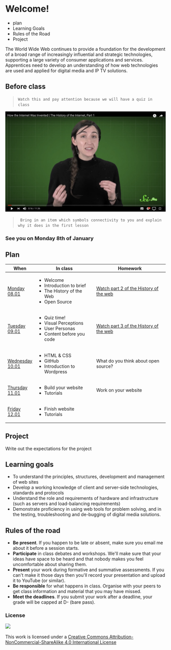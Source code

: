 # Welcome!

* plan
* Learning Goals
* Rules of the Road
* Project

The World Wide Web continues to provide a foundation for the development of a broad range of increasingly influential and strategic technologies, supporting a large variety of consumer applications and services. Apprentices need to develop an understanding of how web technologies are used and applied for digital media and IP TV solutions.

## Before class

> `Watch this and pay attention because we will have a quiz in class`

[![webhistory1](assets/youtube1.png)](https://www.youtube.com/watch?v=1UStbvRnwmQ)

> ` Bring in an item which symbols connectivity to you and explain why it does in the first lesson`

### See you on Monday 8th of January


## Plan

When | In class           | Homework
---- | ------------------ | --------
[Monday<br>08.01](sessions/01)| <ul><li>Welcome<li>Introduction to brief <li>The History of the Web <li>Open Source | [Watch part 2 of the History of the web](https://www.youtube.com/watch?v=1CsPHKJWiw0)
[Tuesday<br>09.01](sessions/02)| <ul><li>Quiz time! <li>Visual Perceptions <li>User Personas <li>Content before you code  | [Watch part 3 of the History of the web](https://www.youtube.com/watch?v=eYkXD_cGUYU)
[Wednesday<br>10.01](sessions/03)| <ul><li>HTML & CSS <li>GitHub <li>Introduction to Wordpress | What do you think about open source?
[Thursday<br>11.01](sessions/04)| <ul><li>Build your website <li>Tutorials | Work on your website
[Friday<br>12.01](sessions/05)| <ul><li>Finish website <li>Tutorials |

## Project

Write out the expectations for the project

## Learning goals

* To understand the principles, structures, development and management of web sites
* Develop a working knowledge of client and server-side technologies, standards and protocols
* Understand the role and requirements of hardware and infrastructure (such as servers and load-balancing requirements)
* Demonstrate proficiency in using web tools for problem solving, and in the testing, troubleshooting and de-bugging of digital media solutions.

## Rules of the road

* **Be present**. If you happen to be late or absent, make sure you email me about it before a session starts.
* **Participate** in class debates and workshops. We'll make sure that your ideas have space to be heard and that nobody makes you feel uncomfortable about sharing them.
* **Present** your work during formative and summative assessments. If you can't make it those days then you'll record your presentation and upload it to YouTube (or similar).
* **Be responsible** for what happens in class. Organise with your peers to get class information and material that you may have missed.
* **Meet the deadlines**. If you submit your work after a deadline, your grade will be capped at D- (bare pass).

### License

[![](https://i.creativecommons.org/l/by-nc-sa/4.0/88x31.png)](http://creativecommons.org/licenses/by-nc-sa/4.0)

This work is licensed under a [Creative Commons Attribution-NonCommercial-ShareAlike 4.0 International License ](http://creativecommons.org/licenses/by-nc-sa/4.0)
